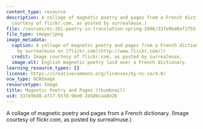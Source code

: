 ```yaml
---
content_type: resource
description: A collage of magnetic poetry and pages from a French dictionary. (Image
  courtesy of flickr.com, as posted by surrealmuse.)
file: /courses/es-261-poetry-in-translation-spring-2006/337e9bd0af1755f89be0245d0caa8e26_es-261s06-th.jpg
file_type: image/jpeg
image_metadata:
  caption: A collage of magnetic poetry and pages from a French dictionary. (Image
    by surrealmuse on [flickr.com](http://www.flickr.com/))
  credit: Image courtesy of flickr.com, as posted by surrealmuse.
  image-alt: English magnetic poetry laid over a French dictionary.
learning_resource_types: []
license: https://creativecommons.org/licenses/by-nc-sa/4.0/
ocw_type: OCWImage
resourcetype: Image
title: Magnetic Poetry and Pages (thumbnail)
uid: 337e9bd0-af17-55f8-9be0-245d0caa8e26
---
```

A collage of magnetic poetry and pages from a French dictionary. (Image courtesy of flickr.com, as posted by surrealmuse.)